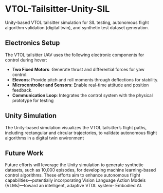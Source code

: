 # VTOL-Tailsitter-Unity-SIL
Unity-based VTOL tailsitter simulation for SIL testing, autonomous flight algorithm validation (digital twin), and synthetic test dataset generation.

## Electronics Setup

The VTOL tailsitter UAV uses the following electronic components for control during hover:
- **Two Fixed Motors**: Generate thrust and differential forces for yaw control.
- **Elevons**: Provide pitch and roll moments through deflections for stability.
- **Microcontroller and Sensors**: Enable real-time attitude and position feedback.
- **Communication Loop**: Integrates the control system with the physical prototype for testing 

## Unity Simulation

The Unity-based simulation visualizes the VTOL tailsitter’s flight paths, including rectangular and circular trajectories, to validate autonomous flight algorithms in a digital twin environment 

## Future Work

Future efforts will leverage the Unity simulation to generate synthetic datasets, such as 10,000 episodes, for developing machine learning-based control algorithms. These efforts aim to enhance autonomous flight capabilities—potentially incorporating Vision Language Action Models (VLMs)—toward an intelligent, adaptive VTOL system- Embodied AI.
